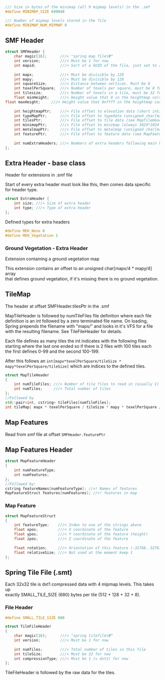    
```cpp
/// Size in bytes of the minimap (all 9 mipmap levels) in the .smf  
#define MINIMAP_SIZE 699048  

/// Number of mipmap levels stored in the file  
#define MINIMAP_NUM_MIPMAP 9  
```
## SMF Header

```cpp
struct SMFHeader {  
    char magic[16];      ///< "spring map file\0"  
    int version;         ///< Must be 1 for now  
    int mapid;           ///< Sort of a GUID of the file, just set to a random value when writing a map  
  
    int mapx;            ///< Must be divisible by 128  
    int mapy;            ///< Must be divisible by 128  
    int squareSize;      ///< Distance between vertices. Must be 8  
    int texelPerSquare;  ///< Number of texels per square, must be 8 for now  
    int tilesize;        ///< Number of texels in a tile, must be 32 for now  
    float minHeight;     ///< Height value that 0 in the heightmap corresponds to    
float maxHeight;     ///< Height value that 0xffff in the heightmap corresponds to  
  
    int heightmapPtr;    ///< File offset to elevation data (short int[(mapy+1)*(mapx+1)])  
    int typeMapPtr;      ///< File offset to typedata (unsigned char[mapy/2 * mapx/2])  
    int tilesPtr;        ///< File offset to tile data (see MapTileHeader)  
    int minimapPtr;      ///< File offset to minimap (always 1024*1024 dxt1 compresed data plus 8 mipmap sublevels)  
    int metalmapPtr;     ///< File offset to metalmap (unsigned char[mapx/2 * mapy/2])  
    int featurePtr;      ///< File offset to feature data (see MapFeatureHeader)  
  
    int numExtraHeaders; ///< Numbers of extra headers following main header  
}; 
``` 
  
## Extra Header  - base class
Header for extensions in .smf file  
  
Start of every extra header must look like this, then comes data specific  
for header type.  
```cpp
struct ExtraHeader {  
    int size; ///< Size of extra header  
    int type; ///< Type of extra header  
};  
```

Defined types for extra headers  
```cpp
#define MEH_None 0  
#define MEH_Vegetation 1  
```
### Ground Vegetation - Extra Header

Extension containing a ground vegetation map  
  
This extension contains an offset to an unsigned char[mapx/4 * mapy/4] array  
that defines ground vegetation, if it's missing there is no ground vegetation.  
  
## TileMap
The header at offset SMFHeader.tilesPtr in the .smf  
  
MapTileHeader is followed by numTileFiles file definition where each file  
definition is an int followed by a zero terminated file name. On loading,  
Spring prepends the filename with "maps/" and looks in it's VFS for a file  
with the resulting filename. See TileFileHeader for details.  
  
Each file defines as many tiles the int indicates with the following files  
starting where the last one ended so if there is 2 files with 100 tiles each  
the first defines 0-99 and the second 100-199.  
  
After this follows an `int[mapx*texelPerSquare/tileSize * mapy*texelPerSquare/tileSize]` which are indices to the defined tiles. 
```cpp
struct MapTileHeader  
{  
    int numTileFiles; ///< Number of tile files to read in (usually 1)  
    int numTiles;     ///< Total number of tiles  
};
//Followed by
std::pair<int, cstring> tileFiles[numTileFiles];
int tileMap[ mapx * texelPerSquare / tileSize * mapy * texelPerSquare / tileSize ];
```

## Map Features
Read from smf file at offset `SMFHeader.featurePtr`
  
## Map Features Header
```cpp
struct MapFeatureHeader   
{  
    int numFeatureType;  
    int numFeatures;  
};  
//Followed by:
cstring featureNames[numFeatureType]; //<! Names of features
MapFeatureStruct features[numFeatures]; //<! features in map
```
  
### Map Feature
```cpp
struct MapFeatureStruct  
{  
    int featureType;    ///< Index to one of the strings above  
    float xpos;         ///< X coordinate of the feature  
    float ypos;         ///< Y coordinate of the feature (height)  
    float zpos;         ///< Z coordinate of the feature  
  
    float rotation;     ///< Orientation of this feature (-32768..32767 for full circle)  
    float relativeSize; ///< Not used at the moment keep 1  
};
```  
  
## Spring Tile File (.smt)
  
Each 32x32 tile is dxt1 compressed data with 4 mipmap levels. This takes up  
exactly SMALL_TILE_SIZE (680) bytes per tile (512 + 128 + 32 + 8).  
### File Header  
```cpp
#define SMALL_TILE_SIZE 680

struct TileFileHeader  
{  
    char magic[16];      ///< "spring tilefile\0"  
    int version;         ///< Must be 1 for now  
  
    int numTiles;        ///< Total number of tiles in this file  
    int tileSize;        ///< Must be 32 for now  
    int compressionType; ///< Must be 1 (= dxt1) for now  
};
```

TileFileHeader is followed by the raw data for the tiles. 